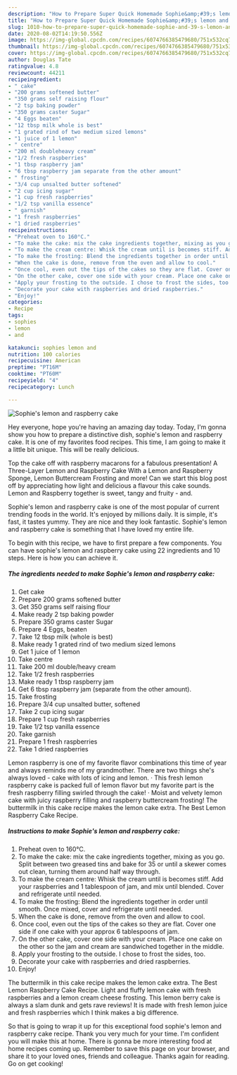 ```yaml
---
description: "How to Prepare Super Quick Homemade Sophie&amp;#39;s lemon and raspberry cake"
title: "How to Prepare Super Quick Homemade Sophie&amp;#39;s lemon and raspberry cake"
slug: 1010-how-to-prepare-super-quick-homemade-sophie-and-39-s-lemon-and-raspberry-cake
date: 2020-08-02T14:19:50.556Z
image: https://img-global.cpcdn.com/recipes/6074766385479680/751x532cq70/sophies-lemon-and-raspberry-cake-recipe-main-photo.jpg
thumbnail: https://img-global.cpcdn.com/recipes/6074766385479680/751x532cq70/sophies-lemon-and-raspberry-cake-recipe-main-photo.jpg
cover: https://img-global.cpcdn.com/recipes/6074766385479680/751x532cq70/sophies-lemon-and-raspberry-cake-recipe-main-photo.jpg
author: Douglas Tate
ratingvalue: 4.8
reviewcount: 44211
recipeingredient:
- " cake"
- "200 grams softened butter"
- "350 grams self raising flour"
- "2 tsp baking powder"
- "350 grams caster Sugar"
- "4 Eggs beaten"
- "12 tbsp milk whole is best"
- "1 grated rind of two medium sized lemons"
- "1 juice of 1 lemon"
- " centre"
- "200 ml doubleheavy cream"
- "1/2 fresh raspberries"
- "1 tbsp raspberry jam"
- "6 tbsp raspberry jam separate from the other amount"
- " frosting"
- "3/4 cup unsalted butter softened"
- "2 cup icing sugar"
- "1 cup fresh raspberries"
- "1/2 tsp vanilla essence"
- " garnish"
- "1 fresh raspberries"
- "1 dried raspberries"
recipeinstructions:
- "Preheat oven to 160°C."
- "To make the cake: mix the cake ingredients together, mixing as you go. Split between two greased tins and bake for 35 or until a skewer comes out clean, turning them around half way through."
- "To make the cream centre: Whisk the cream until is becomes stiff. Add your raspberries and 1 tablespoon of jam, and mix until blended. Cover and refrigerate until needed."
- "To make the frosting: Blend the ingredients together in order until smooth. Once mixed, cover and refrigerate until needed."
- "When the cake is done, remove from the oven and allow to cool."
- "Once cool, even out the tips of the cakes so they are flat. Cover one side if one cake with your approx 6 tablespoons of jam."
- "On the other cake, cover one side with your cream. Place one cake on the other so the jam and cream are sandwiched together in the middle."
- "Apply your frosting to the outside. I chose to frost the sides, too."
- "Decorate your cake with raspberries and dried raspberries."
- "Enjoy!"
categories:
- Recipe
tags:
- sophies
- lemon
- and

katakunci: sophies lemon and 
nutrition: 100 calories
recipecuisine: American
preptime: "PT16M"
cooktime: "PT60M"
recipeyield: "4"
recipecategory: Lunch

---
```



![Sophie&#39;s lemon and raspberry cake](https://img-global.cpcdn.com/recipes/6074766385479680/751x532cq70/sophies-lemon-and-raspberry-cake-recipe-main-photo.jpg)

Hey everyone, hope you're having an amazing day today. Today, I'm gonna show you how to prepare a distinctive dish, sophie&#39;s lemon and raspberry cake. It is one of my favorites food recipes. This time, I am going to make it a little bit unique. This will be really delicious.

Top the cake off with raspberry macarons for a fabulous presentation! A Three-Layer Lemon and Raspberry Cake With a Lemon and Raspberry Sponge, Lemon Buttercream Frosting and more! Can we start this blog post off by appreciating how light and delicious a flavour this cake sounds. Lemon and Raspberry together is sweet, tangy and fruity - and.

Sophie&#39;s lemon and raspberry cake is one of the most popular of current trending foods in the world. It's enjoyed by millions daily. It is simple, it's fast, it tastes yummy. They are nice and they look fantastic. Sophie&#39;s lemon and raspberry cake is something that I have loved my entire life.


To begin with this recipe, we have to first prepare a few components. You can have sophie&#39;s lemon and raspberry cake using 22 ingredients and 10 steps. Here is how you can achieve it.

<!--inarticleads1-->

##### The ingredients needed to make Sophie&#39;s lemon and raspberry cake:

1. Get  cake
1. Prepare 200 grams softened butter
1. Get 350 grams self raising flour
1. Make ready 2 tsp baking powder
1. Prepare 350 grams caster Sugar
1. Prepare 4 Eggs, beaten
1. Take 12 tbsp milk (whole is best)
1. Make ready 1 grated rind of two medium sized lemons
1. Get 1 juice of 1 lemon
1. Take  centre
1. Take 200 ml double/heavy cream
1. Take 1/2 fresh raspberries
1. Make ready 1 tbsp raspberry jam
1. Get 6 tbsp raspberry jam (separate from the other amount).
1. Take  frosting
1. Prepare 3/4 cup unsalted butter, softened
1. Take 2 cup icing sugar
1. Prepare 1 cup fresh raspberries
1. Take 1/2 tsp vanilla essence
1. Take  garnish
1. Prepare 1 fresh raspberries
1. Take 1 dried raspberries


Lemon raspberry is one of my favorite flavor combinations this time of year and always reminds me of my grandmother. There are two things she&#39;s always loved - cake with lots of icing and lemon. · This fresh lemon raspberry cake is packed full of lemon flavor but my favorite part is the fresh raspberry filling swirled through the cake! · Moist and velvety lemon cake with juicy raspberry filling and raspberry buttercream frosting! The buttermilk in this cake recipe makes the lemon cake extra. The Best Lemon Raspberry Cake Recipe. 

<!--inarticleads2-->

##### Instructions to make Sophie&#39;s lemon and raspberry cake:

1. Preheat oven to 160°C.
1. To make the cake: mix the cake ingredients together, mixing as you go. Split between two greased tins and bake for 35 or until a skewer comes out clean, turning them around half way through.
1. To make the cream centre: Whisk the cream until is becomes stiff. Add your raspberries and 1 tablespoon of jam, and mix until blended. Cover and refrigerate until needed.
1. To make the frosting: Blend the ingredients together in order until smooth. Once mixed, cover and refrigerate until needed.
1. When the cake is done, remove from the oven and allow to cool.
1. Once cool, even out the tips of the cakes so they are flat. Cover one side if one cake with your approx 6 tablespoons of jam.
1. On the other cake, cover one side with your cream. Place one cake on the other so the jam and cream are sandwiched together in the middle.
1. Apply your frosting to the outside. I chose to frost the sides, too.
1. Decorate your cake with raspberries and dried raspberries.
1. Enjoy!


The buttermilk in this cake recipe makes the lemon cake extra. The Best Lemon Raspberry Cake Recipe. Light and fluffy lemon cake with fresh raspberries and a lemon cream cheese frosting. This lemon berry cake is always a slam dunk and gets rave reviews! It is made with fresh lemon juice and fresh raspberries which I think makes a big difference. 

So that is going to wrap it up for this exceptional food sophie&#39;s lemon and raspberry cake recipe. Thank you very much for your time. I'm confident you will make this at home. There is gonna be more interesting food at home recipes coming up. Remember to save this page on your browser, and share it to your loved ones, friends and colleague. Thanks again for reading. Go on get cooking!
